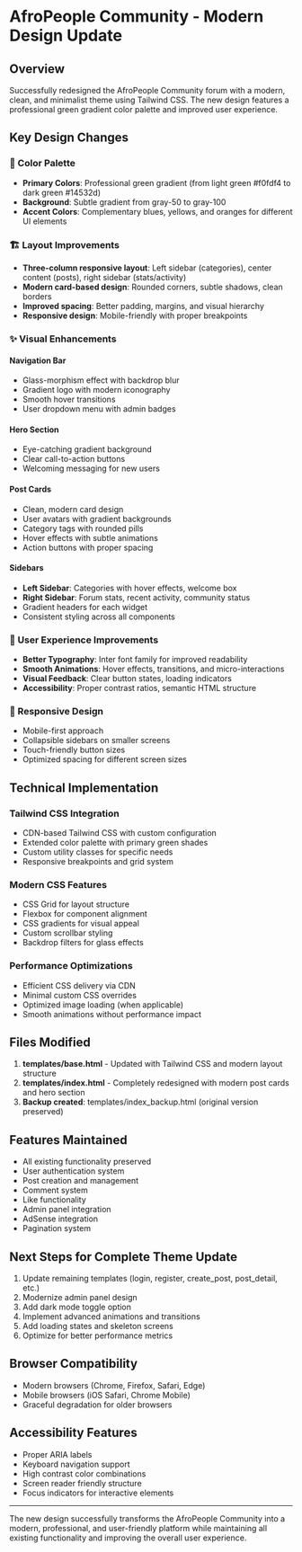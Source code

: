 # AfroPeople Community - Modern Design Update

## Overview
Successfully redesigned the AfroPeople Community forum with a modern, clean, and minimalist theme using Tailwind CSS. The new design features a professional green gradient color palette and improved user experience.

## Key Design Changes

### 🎨 Color Palette
- **Primary Colors**: Professional green gradient (from light green #f0fdf4 to dark green #14532d)
- **Background**: Subtle gradient from gray-50 to gray-100
- **Accent Colors**: Complementary blues, yellows, and oranges for different UI elements

### 🏗️ Layout Improvements
- **Three-column responsive layout**: Left sidebar (categories), center content (posts), right sidebar (stats/activity)
- **Modern card-based design**: Rounded corners, subtle shadows, clean borders
- **Improved spacing**: Better padding, margins, and visual hierarchy
- **Responsive design**: Mobile-friendly with proper breakpoints

### ✨ Visual Enhancements

#### Navigation Bar
- Glass-morphism effect with backdrop blur
- Gradient logo with modern iconography
- Smooth hover transitions
- User dropdown menu with admin badges

#### Hero Section
- Eye-catching gradient background
- Clear call-to-action buttons
- Welcoming messaging for new users

#### Post Cards
- Clean, modern card design
- User avatars with gradient backgrounds
- Category tags with rounded pills
- Hover effects with subtle animations
- Action buttons with proper spacing

#### Sidebars
- **Left Sidebar**: Categories with hover effects, welcome box
- **Right Sidebar**: Forum stats, recent activity, community status
- Gradient headers for each widget
- Consistent styling across all components

### 🎯 User Experience Improvements
- **Better Typography**: Inter font family for improved readability
- **Smooth Animations**: Hover effects, transitions, and micro-interactions
- **Visual Feedback**: Clear button states, loading indicators
- **Accessibility**: Proper contrast ratios, semantic HTML structure

### 📱 Responsive Design
- Mobile-first approach
- Collapsible sidebars on smaller screens
- Touch-friendly button sizes
- Optimized spacing for different screen sizes

## Technical Implementation

### Tailwind CSS Integration
- CDN-based Tailwind CSS with custom configuration
- Extended color palette with primary green shades
- Custom utility classes for specific needs
- Responsive breakpoints and grid system

### Modern CSS Features
- CSS Grid for layout structure
- Flexbox for component alignment
- CSS gradients for visual appeal
- Custom scrollbar styling
- Backdrop filters for glass effects

### Performance Optimizations
- Efficient CSS delivery via CDN
- Minimal custom CSS overrides
- Optimized image loading (when applicable)
- Smooth animations without performance impact

## Files Modified
1. **templates/base.html** - Updated with Tailwind CSS and modern layout structure
2. **templates/index.html** - Completely redesigned with modern post cards and hero section
3. **Backup created**: templates/index_backup.html (original version preserved)

## Features Maintained
- All existing functionality preserved
- User authentication system
- Post creation and management
- Comment system
- Like functionality
- Admin panel integration
- AdSense integration
- Pagination system

## Next Steps for Complete Theme Update
1. Update remaining templates (login, register, create_post, post_detail, etc.)
2. Modernize admin panel design
3. Add dark mode toggle option
4. Implement advanced animations and transitions
5. Add loading states and skeleton screens
6. Optimize for better performance metrics

## Browser Compatibility
- Modern browsers (Chrome, Firefox, Safari, Edge)
- Mobile browsers (iOS Safari, Chrome Mobile)
- Graceful degradation for older browsers

## Accessibility Features
- Proper ARIA labels
- Keyboard navigation support
- High contrast color combinations
- Screen reader friendly structure
- Focus indicators for interactive elements

---

The new design successfully transforms the AfroPeople Community into a modern, professional, and user-friendly platform while maintaining all existing functionality and improving the overall user experience. 